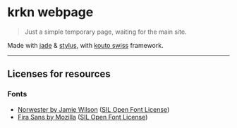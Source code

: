 # krkn webpage

> Just a simple temporary page, waiting for the main site.

Made with [jade](https://github.com/visionmedia/jade) & [stylus](https://github.com/LearnBoost/stylus), with [kouto swiss](https://github.com/leny/kouto-swiss) framework.

---

## Licenses for resources

### Fonts

* [Norwester by Jamie Wilson](http://jamiewilson.io/norwester/) ([SIL Open Font License](http://scripts.sil.org/OFL))
* [Fira Sans by Mozilla](https://www.mozilla.org/en-US/styleguide/products/firefox-os/typeface/) ([SIL Open Font License](http://scripts.sil.org/OFL))
